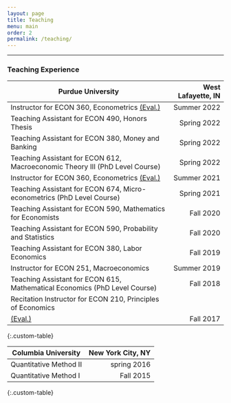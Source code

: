 ```yaml
---
layout: page
title: Teaching
menu: main
order: 2
permalink: /teaching/
---
```

<!---
Teaching Statement:
--->
***

### Teaching Experience

| Purdue University | West Lafayette, IN |
| ----------- | ----------: |
| Instructor for ECON 360, Econometrics [(Eval.)](../assets/docs/Econometrics_Evaluation_2022.pdf)| Summer 2022 |
| Teaching Assistant for ECON 490, Honors Thesis | Spring 2022 |
| Teaching Assistant for ECON 380, Money and Banking | Spring 2022 |
| Teaching Assistant for ECON 612, Macroeconomic Theory III (PhD Level Course) | Spring 2022 |
| Instructor for ECON 360, Econometrics [(Eval.)](../assets/docs/Econometrics_Evaluation_2021.pdf)| Summer 2021 |
| Teaching Assistant for ECON 674, Micro-econometrics (PhD Level Course) | Spring 2021 |
| Teaching Assistant for ECON 590, Mathematics for Economists | Fall 2020 |
| Teaching Assistant for ECON 590, Probability and Statistics | Fall 2020|
| Teaching Assistant for ECON 380, Labor Economics | Fall 2019|
| Instructor for ECON 251, Macroeconomics | Summer 2019 |
| Teaching Assistant for ECON 615, Mathematical Economics (PhD Level Course)| Fall 2018 |
| Recitation Instructor for ECON 210, Principles of Economics 
 [(Eval.)](../assets/docs/Principle_Economics_Evaluation_2017.PDF)|Fall 2017|
{:.custom-table}

| Columbia University | New York City, NY |
| ----------- | ----------: |
| Quantitative Method II | spring 2016 |
| Quantitative Method I | Fall 2015 |
{:.custom-table}



